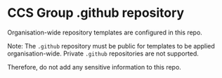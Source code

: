 # CCS Group .github repository

Organisation-wide repository templates are configured in this repo.

Note: The `.github` repository must be public for templates to be applied organisation-wide. Private `.github` repositories are not supported.

Therefore, do not add any sensitive information to this repo.